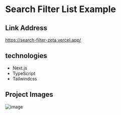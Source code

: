 # Search Filter List Example

## Link Address
https://search-filter-zeta.vercel.app/

## technologies
* Next.js
* TypeScript
* Tailwindcss

## Project Images
![image](https://github.com/programmingskills-2022/search-filter-sort-pagination/assets/119696712/0e5cc114-bc6c-4f0f-ac92-32da3495489b)

